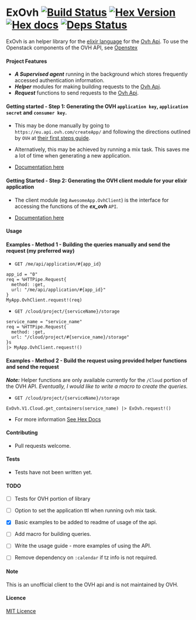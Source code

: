 # ExOvh [![Build Status](https://travis-ci.org/stephenmoloney/ex_ovh.svg)](https://travis-ci.org/stephenmoloney/ex_ovh) [![Hex Version](http://img.shields.io/hexpm/v/ex_ovh.svg?style=flat)](https://hex.pm/packages/ex_ovh) [![Hex docs](http://img.shields.io/badge/hex.pm-docs-green.svg?style=flat)](https://hexdocs.pm/ex_ovh) [![Deps Status](https://beta.hexfaktor.org/badge/prod/github/stephenmoloney/ex_ovh.svg)](https://beta.hexfaktor.org/github/stephenmoloney/ex_ovh)

ExOvh is an helper library for the [elixir language](http://elixir-lang.org/) for the [Ovh Api](https://api.ovh.com/).
To use the Openstack components of the OVH API, see [Openstex](https://github.com/stephenmoloney/openstex)


#### Project Features

- ***A Supervised agent*** running in the background which stores frequently accessed authentication information.
- ***Helper*** modules for making building requests to the [Ovh Api](https://api.ovh.com/).
- ***Request*** functions to send requests to the [Ovh Api](https://api.ovh.com/).


#### Getting started - Step 1: Generating the OVH `application key`, `application secret` and `consumer key`.

- This may be done manually by going to `https://eu.api.ovh.com/createApp/` and following the directions outlined by `OVH` at
[their first steps guide](https://api.ovh.com/g934.first_step_with_api).

- Alternatively, this may be achieved by running a mix task. This saves me a lot of time when generating a new application.

- [Documentation here](https://github.com/stephenmoloney/ex_ovh/blob/master/docs/mix_task.md)


#### Getting Started - Step 2: Generating the OVH client module for your elixir application

- The client module (eg `AwesomeApp.OvhClient`) is the interface for accessing the
functions of the ***ex_ovh*** `API`.

- [Documentation here](https://github.com/stephenmoloney/ex_ovh/blob/master/docs/getting_started.md)


#### Usage

#### Examples - Method 1 - Building the queries manually and send the request (my preferred way)


- `GET /me/api/application/#{app_id}`
```
app_id = "0"
req = %HTTPipe.Request{
  method: :get,
  url: "/me/api/application/#{app_id}"
}
MyApp.OvhClient.request!(req)
```

- `GET /cloud/project/{serviceName}/storage`
```
service_name = "service_name"
req = %HTTPipe.Request{
  method: :get,
  url: "/cloud/project/#{service_name}/storage"
}s
|> MyApp.OvhClient.request!()
```


#### Examples - Method 2 - Build the request using provided helper functions and send the request

***Note:*** Helper functions are only available currently for the `/Cloud` portion of the OVH API.
*Eventually, I would like to write a macro to create the queries.*

- `GET /cloud/project/{serviceName}/storage`
```
ExOvh.V1.Cloud.get_containers(service_name) |> ExOvh.request!()
```

- For more information [See Hex Docs](https://hexdocs.pm/ex_ovh/0.2/api-reference.html)


#### Contributing

- Pull requests welcome.


#### Tests

- Tests have not been written yet.


#### TODO

- [ ] Tests for OVH portion of library
- [ ] Option to set the application ttl when running ovh mix task.
- [x] Basic examples to be added to readme of usage of the api.
- [ ] Add macro for building queries.
- [ ] Write the usage guide - more examples of using the API.
- [ ] Remove dependency on `:calendar` if tz info is not required.


#### Note 

This is an unofficial client to the OVH api and is not maintained by OVH.


#### Licence 

[MIT Licence](LICENCE.md)